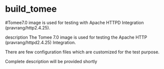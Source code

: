 # build_tomee

#Tomee7.0 image is used for testing with Apache HTTPD Integration (pravrang/http2.4.25).


description
The Tomee 7.0 image is used for testing the Apache HTTP (pravrang/httpd2.4.25) Integration.

There are few configuration files which are customized for the test purpose.

Complete description will be provided shortly

